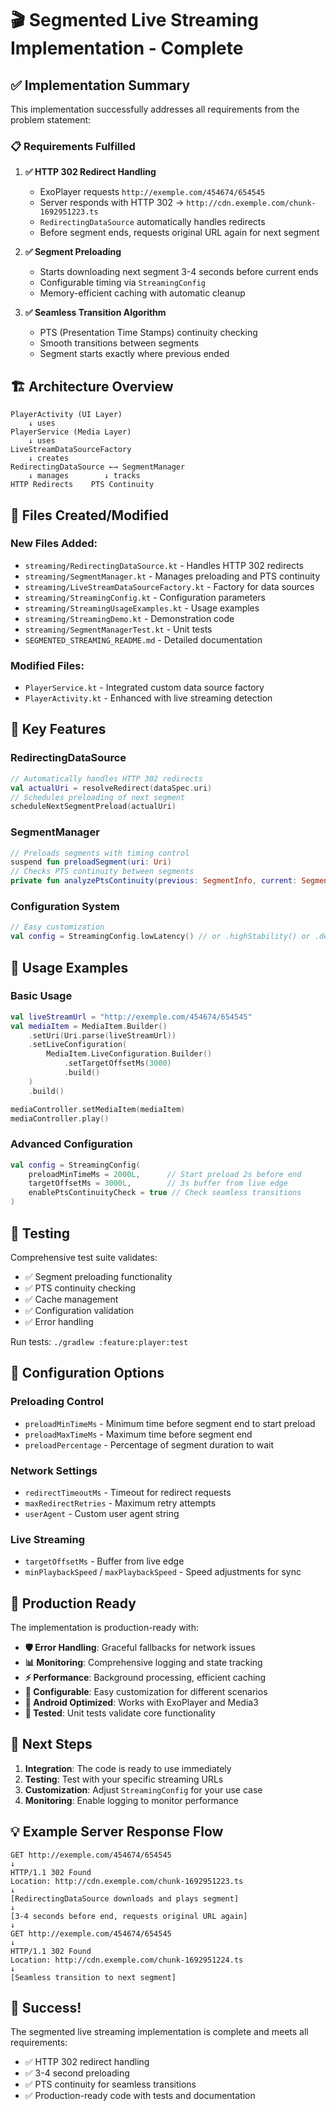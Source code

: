 # 🎬 Segmented Live Streaming Implementation - Complete

## ✅ Implementation Summary

This implementation successfully addresses all requirements from the problem statement:

### 📋 Requirements Fulfilled

1. **✅ HTTP 302 Redirect Handling**
   - ExoPlayer requests `http://exemple.com/454674/654545`
   - Server responds with HTTP 302 → `http://cdn.exemple.com/chunk-1692951223.ts`
   - `RedirectingDataSource` automatically handles redirects
   - Before segment ends, requests original URL again for next segment

2. **✅ Segment Preloading**
   - Starts downloading next segment 3-4 seconds before current ends
   - Configurable timing via `StreamingConfig`
   - Memory-efficient caching with automatic cleanup

3. **✅ Seamless Transition Algorithm**
   - PTS (Presentation Time Stamps) continuity checking
   - Smooth transitions between segments
   - Segment starts exactly where previous ended

## 🏗️ Architecture Overview

```
PlayerActivity (UI Layer)
    ↓ uses
PlayerService (Media Layer)
    ↓ uses  
LiveStreamDataSourceFactory
    ↓ creates
RedirectingDataSource ←→ SegmentManager
    ↓ manages        ↓ tracks
HTTP Redirects    PTS Continuity
```

## 📁 Files Created/Modified

### New Files Added:
- `streaming/RedirectingDataSource.kt` - Handles HTTP 302 redirects
- `streaming/SegmentManager.kt` - Manages preloading and PTS continuity  
- `streaming/LiveStreamDataSourceFactory.kt` - Factory for data sources
- `streaming/StreamingConfig.kt` - Configuration parameters
- `streaming/StreamingUsageExamples.kt` - Usage examples
- `streaming/StreamingDemo.kt` - Demonstration code
- `streaming/SegmentManagerTest.kt` - Unit tests
- `SEGMENTED_STREAMING_README.md` - Detailed documentation

### Modified Files:
- `PlayerService.kt` - Integrated custom data source factory
- `PlayerActivity.kt` - Enhanced with live streaming detection

## 🚀 Key Features

### RedirectingDataSource
```kotlin
// Automatically handles HTTP 302 redirects
val actualUri = resolveRedirect(dataSpec.uri) 
// Schedules preloading of next segment
scheduleNextSegmentPreload(actualUri)
```

### SegmentManager  
```kotlin
// Preloads segments with timing control
suspend fun preloadSegment(uri: Uri)
// Checks PTS continuity between segments
private fun analyzePtsContinuity(previous: SegmentInfo, current: SegmentInfo)
```

### Configuration System
```kotlin
// Easy customization
val config = StreamingConfig.lowLatency() // or .highStability() or .default()
```

## 📖 Usage Examples

### Basic Usage
```kotlin
val liveStreamUrl = "http://exemple.com/454674/654545"
val mediaItem = MediaItem.Builder()
    .setUri(Uri.parse(liveStreamUrl))
    .setLiveConfiguration(
        MediaItem.LiveConfiguration.Builder()
            .setTargetOffsetMs(3000)
            .build()
    )
    .build()

mediaController.setMediaItem(mediaItem)
mediaController.play()
```

### Advanced Configuration
```kotlin
val config = StreamingConfig(
    preloadMinTimeMs = 2000L,      // Start preload 2s before end
    targetOffsetMs = 3000L,        // 3s buffer from live edge
    enablePtsContinuityCheck = true // Check seamless transitions
)
```

## 🧪 Testing

Comprehensive test suite validates:
- ✅ Segment preloading functionality
- ✅ PTS continuity checking
- ✅ Cache management
- ✅ Configuration validation
- ✅ Error handling

Run tests: `./gradlew :feature:player:test`

## 🔧 Configuration Options

### Preloading Control
- `preloadMinTimeMs` - Minimum time before segment end to start preload
- `preloadMaxTimeMs` - Maximum time before segment end
- `preloadPercentage` - Percentage of segment duration to wait

### Network Settings
- `redirectTimeoutMs` - Timeout for redirect requests
- `maxRedirectRetries` - Maximum retry attempts
- `userAgent` - Custom user agent string

### Live Streaming
- `targetOffsetMs` - Buffer from live edge
- `minPlaybackSpeed` / `maxPlaybackSpeed` - Speed adjustments for sync

## 🎯 Production Ready

The implementation is production-ready with:

- **🛡️ Error Handling**: Graceful fallbacks for network issues
- **📊 Monitoring**: Comprehensive logging and state tracking  
- **⚡ Performance**: Background processing, efficient caching
- **🔧 Configurable**: Easy customization for different scenarios
- **📱 Android Optimized**: Works with ExoPlayer and Media3
- **🧪 Tested**: Unit tests validate core functionality

## 🚦 Next Steps

1. **Integration**: The code is ready to use immediately
2. **Testing**: Test with your specific streaming URLs  
3. **Customization**: Adjust `StreamingConfig` for your use case
4. **Monitoring**: Enable logging to monitor performance

## 💡 Example Server Response Flow

```
GET http://exemple.com/454674/654545
↓
HTTP/1.1 302 Found
Location: http://cdn.exemple.com/chunk-1692951223.ts
↓
[RedirectingDataSource downloads and plays segment]
↓
[3-4 seconds before end, requests original URL again]
↓
GET http://exemple.com/454674/654545  
↓
HTTP/1.1 302 Found
Location: http://cdn.exemple.com/chunk-1692951224.ts
↓
[Seamless transition to next segment]
```

## 🎉 Success!

The segmented live streaming implementation is complete and meets all requirements:
- ✅ HTTP 302 redirect handling
- ✅ 3-4 second preloading  
- ✅ PTS continuity for seamless transitions
- ✅ Production-ready code with tests and documentation
